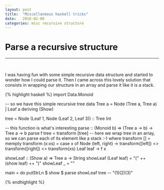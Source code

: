 ```yaml
---
layout: post
title:  "Miscellaneous haskell tricks"
date:   2016-02-06
categories: misc recursive structure
---
```


# Parse a recursive structure

---
<br>

I was having fun with some simple recursive data structure and started to wonder how I could parse it.
Then I came across this lovely solution that consists in wrapping our structure in an array and parse it like it is a stack.

{% highlight haskell %}
import Data.Monoid

-- so we have this simple recursive tree
data Tree a = Node (Tree a, Tree a)
            | Leaf a
              deriving (Show)

tree = Node (Leaf 1, Node (Leaf 2, Leaf 3)) :: Tree Int

-- this function is what's interesting
parse :: (Monoid b) => (Tree a -> b) -> Tree a -> b
parse f tree =
  transform [tree] -- here we wrap tree in an array, so we can parse each of its element like a stack :-)
  where transform [] = mempty
        transform (x:xs) = case x of
          Node (left, right) ->
            transform([left]) <> transform([right]) <> transform(xs)
          Leaf leaf -> f x

showLeaf :: (Show a) => Tree a -> String
showLeaf (Leaf leaf) =  "(" ++ (show leaf) ++ ")"
showLeaf _ = ""

main = do
  putStrLn $ show $ parse showLeaf tree -- "(1)(2)(3)"

{% endhighlight %}
